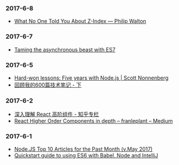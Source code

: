 ### 2017-6-8<br />
+ [What No One Told You About Z-Index — Philip Walton](https://philipwalton.com/articles/what-no-one-told-you-about-z-index/)<br />

### 2017-6-7<br />
+ [Taming the asynchronous beast with ES7](https://pouchdb.com/2015/03/05/taming-the-async-beast-with-es7.html)<br />

### 2017-6-5<br />
+ [Hard-won lessons: Five years with Node.js | Scott Nonnenberg](https://blog.scottnonnenberg.com/hard-won-lessons-five-years-with-node-js/?utm_source=mybridge&utm_medium=blog&utm_campaign=read_more)<br />
+ [回顾我的600篇技术笔记 - 下](https://mp.weixin.qq.com/s?__biz=MzU5OTAxOTE4MA==&mid=2247483673&idx=1&sn=2668eee091d3ebe040f199d417c08a30)<br />

### 2017-6-2<br />
+ [深入理解 React 高阶组件 - 知乎专栏](https://zhuanlan.zhihu.com/p/24776678)<br />
+ [React Higher Order Components in depth – franleplant – Medium](https://medium.com/@franleplant/react-higher-order-components-in-depth-cf9032ee6c3e)<br />

### 2017-6-1<br />
+ [Node.JS Top 10 Articles for the Past Month (v.May 2017)](https://medium.mybridge.co/node-js-top-10-articles-for-the-past-month-v-may-2017-d91f493912f3)<br />
+ [Quickstart guide to using ES6 with Babel, Node and IntelliJ](https://hackernoon.com/quickstart-guide-to-using-es6-with-babel-node-and-intellij-a83670afbc49)<br />